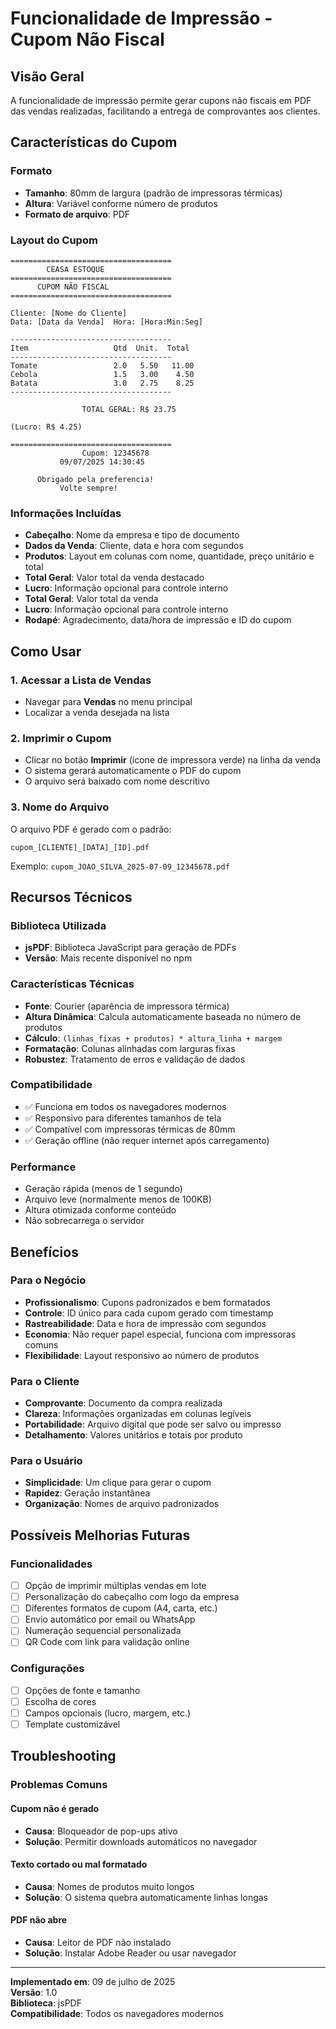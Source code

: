 # Funcionalidade de Impressão - Cupom Não Fiscal

## Visão Geral
A funcionalidade de impressão permite gerar cupons não fiscais em PDF das vendas realizadas, facilitando a entrega de comprovantes aos clientes.

## Características do Cupom

### Formato
- **Tamanho**: 80mm de largura (padrão de impressoras térmicas)
- **Altura**: Variável conforme número de produtos
- **Formato de arquivo**: PDF

### Layout do Cupom
```
====================================
        CEASA ESTOQUE
====================================
      CUPOM NÃO FISCAL
====================================

Cliente: [Nome do Cliente]
Data: [Data da Venda]  Hora: [Hora:Min:Seg]

------------------------------------
Item                   Qtd  Unit.  Total
------------------------------------
Tomate                 2.0   5.50   11.00
Cebola                 1.5   3.00    4.50
Batata                 3.0   2.75    8.25
------------------------------------

                TOTAL GERAL: R$ 23.75

(Lucro: R$ 4.25)

====================================
                Cupom: 12345678
           09/07/2025 14:30:45

      Obrigado pela preferencia!
           Volte sempre!
```

### Informações Incluídas
- **Cabeçalho**: Nome da empresa e tipo de documento
- **Dados da Venda**: Cliente, data e hora com segundos
- **Produtos**: Layout em colunas com nome, quantidade, preço unitário e total
- **Total Geral**: Valor total da venda destacado
- **Lucro**: Informação opcional para controle interno
- **Total Geral**: Valor total da venda
- **Lucro**: Informação opcional para controle interno
- **Rodapé**: Agradecimento, data/hora de impressão e ID do cupom

## Como Usar

### 1. Acessar a Lista de Vendas
- Navegar para **Vendas** no menu principal
- Localizar a venda desejada na lista

### 2. Imprimir o Cupom
- Clicar no botão **Imprimir** (ícone de impressora verde) na linha da venda
- O sistema gerará automaticamente o PDF do cupom
- O arquivo será baixado com nome descritivo

### 3. Nome do Arquivo
O arquivo PDF é gerado com o padrão:
```
cupom_[CLIENTE]_[DATA]_[ID].pdf
```

Exemplo: `cupom_JOAO_SILVA_2025-07-09_12345678.pdf`

## Recursos Técnicos

### Biblioteca Utilizada
- **jsPDF**: Biblioteca JavaScript para geração de PDFs
- **Versão**: Mais recente disponível no npm

### Características Técnicas
- **Fonte**: Courier (aparência de impressora térmica)
- **Altura Dinâmica**: Calcula automaticamente baseada no número de produtos
- **Cálculo**: `(linhas_fixas + produtos) * altura_linha + margem`
- **Formatação**: Colunas alinhadas com larguras fixas
- **Robustez**: Tratamento de erros e validação de dados

### Compatibilidade
- ✅ Funciona em todos os navegadores modernos
- ✅ Responsivo para diferentes tamanhos de tela
- ✅ Compatível com impressoras térmicas de 80mm
- ✅ Geração offline (não requer internet após carregamento)

### Performance
- Geração rápida (menos de 1 segundo)
- Arquivo leve (normalmente menos de 100KB)
- Altura otimizada conforme conteúdo
- Não sobrecarrega o servidor

## Benefícios

### Para o Negócio
- **Profissionalismo**: Cupons padronizados e bem formatados
- **Controle**: ID único para cada cupom gerado com timestamp
- **Rastreabilidade**: Data e hora de impressão com segundos
- **Economia**: Não requer papel especial, funciona com impressoras comuns
- **Flexibilidade**: Layout responsivo ao número de produtos

### Para o Cliente
- **Comprovante**: Documento da compra realizada
- **Clareza**: Informações organizadas em colunas legíveis
- **Portabilidade**: Arquivo digital que pode ser salvo ou impresso
- **Detalhamento**: Valores unitários e totais por produto

### Para o Usuário
- **Simplicidade**: Um clique para gerar o cupom
- **Rapidez**: Geração instantânea
- **Organização**: Nomes de arquivo padronizados

## Possíveis Melhorias Futuras

### Funcionalidades
- [ ] Opção de imprimir múltiplas vendas em lote
- [ ] Personalização do cabeçalho com logo da empresa
- [ ] Diferentes formatos de cupom (A4, carta, etc.)
- [ ] Envio automático por email ou WhatsApp
- [ ] Numeração sequencial personalizada
- [ ] QR Code com link para validação online

### Configurações
- [ ] Opções de fonte e tamanho
- [ ] Escolha de cores
- [ ] Campos opcionais (lucro, margem, etc.)
- [ ] Template customizável

## Troubleshooting

### Problemas Comuns

#### Cupom não é gerado
- **Causa**: Bloqueador de pop-ups ativo
- **Solução**: Permitir downloads automáticos no navegador

#### Texto cortado ou mal formatado
- **Causa**: Nomes de produtos muito longos
- **Solução**: O sistema quebra automaticamente linhas longas

#### PDF não abre
- **Causa**: Leitor de PDF não instalado
- **Solução**: Instalar Adobe Reader ou usar navegador

---

**Implementado em**: 09 de julho de 2025  
**Versão**: 1.0  
**Biblioteca**: jsPDF  
**Compatibilidade**: Todos os navegadores modernos
